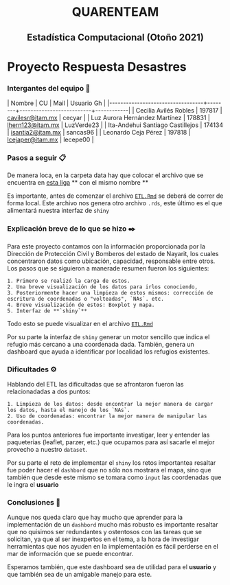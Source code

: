 # <p align = "center"> QUARENTEAM
## <p align = "center"> Estadística Computacional (Otoño 2021)

# Proyecto Respuesta Desastres
	
### Intergantes del equipo  🚀
	

| Nombre                           |     CU | Mail                     | Usuario Gh |
|----------------------------------+--------+--------------------------+------------|
| Cecilia Avilés Robles	           | 197817 | cavilesr@itam.mx         | cecyar     |
| Luz Aurora Hernández Martínez    | 178831 | lhern123@itam.mx         | LuzVerde23 |
| Ita-Andehui Santiago Castillejos | 174134 | isantia2@itam.mx         | sancas96 |
| Leonardo Ceja Pérez              | 197818 | lcejaper@itam.mx         | lecepe00   |

### Pasos a seguir 📋

De manera loca, en la carpeta data hay que colocar el archivo que se encuentra en [esta liga](https://docs.google.com/spreadsheets/d/0Bw4a10rhk2QqaTZkUmQwaXU4aEE/edit?usp=sharing&ouid=101036910978943156470&resourcekey=0-RQa9gRpFX0x3z5bSJGn0Dg&rtpof=true&sd=true) ** con el mismo nombre **

Es importante, antes de comenzar el archivo [`ETL.Rmd`](https://github.com/LuzVerde23/Estadistica-Computacional-fall2021/blob/main/proyectos/RespuestaDesastre/quarenteam/ETL.Rmd) se deberá de correr de forma local. Este archivo nos genera otro archivo `.rds`, este último es el que alimentará nuestra interfaz de `shiny`


### Explicación breve de lo que se hizo ✒️

Para este proyecto contamos con la información proporcionada por la Dirección de Protección Civil y Bomberos del estado de Nayarit, los cuales concentraron datos como ubicación, capacidad, responsable entre otros. Los pasos que se siguieron a manerade resumen fueron los siguientes:

	1. Primero se realizó la carga de estos.
	2. Una breve visualización de los datos para irlos conociendo, 
	3. Posteriormente hacer una limpieza de estos mismos: corrección de escritura de coordenadas o "volteadas", `NAs`. etc.
	4. Breve visualización de estos: Boxplot y mapa.
	5. Interfaz de **`shiny`**

Todo esto se puede visualizar en el archivo [`ETL.Rmd`](https://github.com/LuzVerde23/Estadistica-Computacional-fall2021/blob/main/proyectos/RespuestaDesastre/quarenteam/ETL.Rmd)

Por su parte la interfaz de `shiny` generar un motor sencillo que indica el refugio más cercano a una coordenada dada. También, genera un dashboard que ayuda a identificar por localidad los refugios existentes.

### Dificultades ⚙️

Hablando del ETL las dificultadas que se afrontaron fueron las relacionadadas a dos puntos:

	1. Limpieza de los datos: desde encontrar la mejor manera de cargar los datos, hasta el manejo de los `NAs`. 
	2. Uso de coordenadas: encontrar la mejor manera de manipular las coordenadas.

Para los puntos anteriores fue importante investigar, leer y entender las paqueterias (leaflet, parzer, etc.) que ocupamos para así sacarle el mejor provecho a nuestro `dataset`.

Por su parte el reto de implementar el `shiny` los retos importantea resaltar fue poder hacer el `dashbord` que no sólo nos mostrara el mapa, sino que también que desde este mismo se tomara como `input` las coordenadas que le ingra el **usuario**

### Conclusiones 📄

Aunque nos queda claro que hay mucho que aprender para la implementación de un `dashbord` mucho más robusto es importante resaltar que no quisimos ser redundantes y ostentosos con las tareas que se solicitan, ya que al ser inexpertos en el tema, a la hora de investigar herramientas que nos ayuden en la implementación es fácil perderse en el mar de información que se puede encontrar.

Esperamos también, que este dashboard sea de utilidad para el **usuario** y que también sea de un amigable manejo para este.

